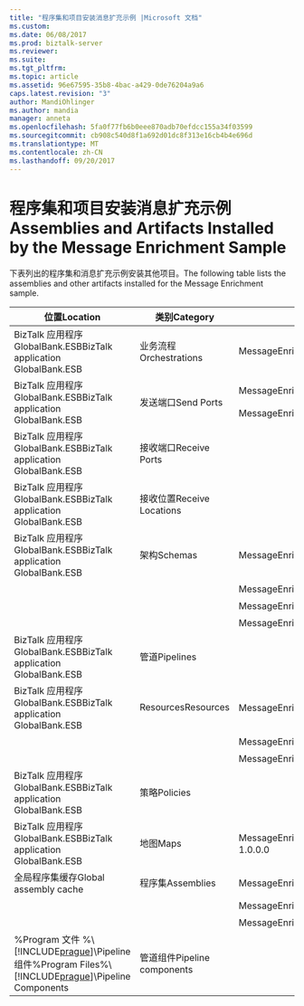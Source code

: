 ```yaml
---
title: "程序集和项目安装消息扩充示例 |Microsoft 文档"
ms.custom: 
ms.date: 06/08/2017
ms.prod: biztalk-server
ms.reviewer: 
ms.suite: 
ms.tgt_pltfrm: 
ms.topic: article
ms.assetid: 96e67595-35b8-4bac-a429-0de76204a9a6
caps.latest.revision: "3"
author: MandiOhlinger
ms.author: mandia
manager: anneta
ms.openlocfilehash: 5fa0f77fb6b0eee870adb70efdcc155a34f03599
ms.sourcegitcommit: cb908c540d8f1a692d01dc8f313e16cb4b4e696d
ms.translationtype: MT
ms.contentlocale: zh-CN
ms.lasthandoff: 09/20/2017
---
```

# <a name="assemblies-and-artifacts-installed-by-the-message-enrichment-sample"></a><span data-ttu-id="d1aa9-102">程序集和项目安装消息扩充示例</span><span class="sxs-lookup"><span data-stu-id="d1aa9-102">Assemblies and Artifacts Installed by the Message Enrichment Sample</span></span>
<span data-ttu-id="d1aa9-103">下表列出的程序集和消息扩充示例安装其他项目。</span><span class="sxs-lookup"><span data-stu-id="d1aa9-103">The following table lists the assemblies and other artifacts installed for the Message Enrichment sample.</span></span>  
  
|<span data-ttu-id="d1aa9-104">位置</span><span class="sxs-lookup"><span data-stu-id="d1aa9-104">Location</span></span>|<span data-ttu-id="d1aa9-105">类别</span><span class="sxs-lookup"><span data-stu-id="d1aa9-105">Category</span></span>|<span data-ttu-id="d1aa9-106">名称和版本的组件</span><span class="sxs-lookup"><span data-stu-id="d1aa9-106">Name and version of the component</span></span>|  
|--------------|--------------|---------------------------------------|  
|<span data-ttu-id="d1aa9-107">BizTalk 应用程序 GlobalBank.ESB</span><span class="sxs-lookup"><span data-stu-id="d1aa9-107">BizTalk application GlobalBank.ESB</span></span>|<span data-ttu-id="d1aa9-108">业务流程</span><span class="sxs-lookup"><span data-stu-id="d1aa9-108">Orchestrations</span></span>|<span data-ttu-id="d1aa9-109">MessageEnrichment.Orchestrations.MessageEnricher</span><span class="sxs-lookup"><span data-stu-id="d1aa9-109">MessageEnrichment.Orchestrations.MessageEnricher</span></span>|  
|<span data-ttu-id="d1aa9-110">BizTalk 应用程序 GlobalBank.ESB</span><span class="sxs-lookup"><span data-stu-id="d1aa9-110">BizTalk application GlobalBank.ESB</span></span>|<span data-ttu-id="d1aa9-111">发送端口</span><span class="sxs-lookup"><span data-stu-id="d1aa9-111">Send Ports</span></span>|<span data-ttu-id="d1aa9-112">MessageEnrichment.Orchestrations_1.0.0.0_</span><span class="sxs-lookup"><span data-stu-id="d1aa9-112">MessageEnrichment.Orchestrations_1.0.0.0_</span></span><br /><br /> <span data-ttu-id="d1aa9-113">MessageEnrichment.Orchestrations.MessageEnricher_RoutingPort_d98186f1038d4721</span><span class="sxs-lookup"><span data-stu-id="d1aa9-113">MessageEnrichment.Orchestrations.MessageEnricher_RoutingPort_d98186f1038d4721</span></span>|  
|<span data-ttu-id="d1aa9-114">BizTalk 应用程序 GlobalBank.ESB</span><span class="sxs-lookup"><span data-stu-id="d1aa9-114">BizTalk application GlobalBank.ESB</span></span>|<span data-ttu-id="d1aa9-115">接收端口</span><span class="sxs-lookup"><span data-stu-id="d1aa9-115">Receive Ports</span></span>||  
|<span data-ttu-id="d1aa9-116">BizTalk 应用程序 GlobalBank.ESB</span><span class="sxs-lookup"><span data-stu-id="d1aa9-116">BizTalk application GlobalBank.ESB</span></span>|<span data-ttu-id="d1aa9-117">接收位置</span><span class="sxs-lookup"><span data-stu-id="d1aa9-117">Receive Locations</span></span>||  
|<span data-ttu-id="d1aa9-118">BizTalk 应用程序 GlobalBank.ESB</span><span class="sxs-lookup"><span data-stu-id="d1aa9-118">BizTalk application GlobalBank.ESB</span></span>|<span data-ttu-id="d1aa9-119">架构</span><span class="sxs-lookup"><span data-stu-id="d1aa9-119">Schemas</span></span>|<span data-ttu-id="d1aa9-120">MessageEnrichment.Schema.ProcedureResultSet_dbo_GetOrderDetails 版本 1.0.0.0</span><span class="sxs-lookup"><span data-stu-id="d1aa9-120">MessageEnrichment.Schema.ProcedureResultSet_dbo_GetOrderDetails Version 1.0.0.0</span></span>|  
|||<span data-ttu-id="d1aa9-121">MessageEnrichment.Schema.OrderDoc 版本 1.0.0.0</span><span class="sxs-lookup"><span data-stu-id="d1aa9-121">MessageEnrichment.Schema.OrderDoc Version 1.0.0.0</span></span>|  
|||<span data-ttu-id="d1aa9-122">MessageEnrichment.Schema.InventoryOrder 版本 1.0.0.0</span><span class="sxs-lookup"><span data-stu-id="d1aa9-122">MessageEnrichment.Schema.InventoryOrder Version 1.0.0.0</span></span>|  
|||<span data-ttu-id="d1aa9-123">MessageEnrichment.Schema.TypedProcedure_dbo 版本 1.0.0.0</span><span class="sxs-lookup"><span data-stu-id="d1aa9-123">MessageEnrichment.Schema.TypedProcedure_dbo Version 1.0.0.0</span></span>|  
|<span data-ttu-id="d1aa9-124">BizTalk 应用程序 GlobalBank.ESB</span><span class="sxs-lookup"><span data-stu-id="d1aa9-124">BizTalk application GlobalBank.ESB</span></span>|<span data-ttu-id="d1aa9-125">管道</span><span class="sxs-lookup"><span data-stu-id="d1aa9-125">Pipelines</span></span>||  
|<span data-ttu-id="d1aa9-126">BizTalk 应用程序 GlobalBank.ESB</span><span class="sxs-lookup"><span data-stu-id="d1aa9-126">BizTalk application GlobalBank.ESB</span></span>|<span data-ttu-id="d1aa9-127">Resources</span><span class="sxs-lookup"><span data-stu-id="d1aa9-127">Resources</span></span>|<span data-ttu-id="d1aa9-128">MessageEnrichment.Transforms 版本 1.0.0.0</span><span class="sxs-lookup"><span data-stu-id="d1aa9-128">MessageEnrichment.Transforms Version 1.0.0.0</span></span>|  
|||<span data-ttu-id="d1aa9-129">MessageEnrichment.Orchestrations 版本 1.0.0.0</span><span class="sxs-lookup"><span data-stu-id="d1aa9-129">MessageEnrichment.Orchestrations Version 1.0.0.0</span></span>|  
|||<span data-ttu-id="d1aa9-130">MessageEnrichment.Schema 版本 1.0.0.0</span><span class="sxs-lookup"><span data-stu-id="d1aa9-130">MessageEnrichment.Schema Version 1.0.0.0</span></span>|  
|<span data-ttu-id="d1aa9-131">BizTalk 应用程序 GlobalBank.ESB</span><span class="sxs-lookup"><span data-stu-id="d1aa9-131">BizTalk application GlobalBank.ESB</span></span>|<span data-ttu-id="d1aa9-132">策略</span><span class="sxs-lookup"><span data-stu-id="d1aa9-132">Policies</span></span>||  
|<span data-ttu-id="d1aa9-133">BizTalk 应用程序 GlobalBank.ESB</span><span class="sxs-lookup"><span data-stu-id="d1aa9-133">BizTalk application GlobalBank.ESB</span></span>|<span data-ttu-id="d1aa9-134">地图</span><span class="sxs-lookup"><span data-stu-id="d1aa9-134">Maps</span></span>|<span data-ttu-id="d1aa9-135">MessageEnrichment.Transforms.NAOrderDocToGetOrderDetailsRequestMap 版本 1.0.0.0</span><span class="sxs-lookup"><span data-stu-id="d1aa9-135">MessageEnrichment.Transforms.NAOrderDocToGetOrderDetailsRequestMap Version 1.0.0.0</span></span>|  
|<span data-ttu-id="d1aa9-136">全局程序集缓存</span><span class="sxs-lookup"><span data-stu-id="d1aa9-136">Global assembly cache</span></span>|<span data-ttu-id="d1aa9-137">程序集</span><span class="sxs-lookup"><span data-stu-id="d1aa9-137">Assemblies</span></span>|<span data-ttu-id="d1aa9-138">MessageEnrichment.Transforms 版本 1.0.0.0</span><span class="sxs-lookup"><span data-stu-id="d1aa9-138">MessageEnrichment.Transforms Version 1.0.0.0</span></span>|  
|||<span data-ttu-id="d1aa9-139">MessageEnrichment.Orchestrations 版本 1.0.0.0</span><span class="sxs-lookup"><span data-stu-id="d1aa9-139">MessageEnrichment.Orchestrations Version 1.0.0.0</span></span>|  
|||<span data-ttu-id="d1aa9-140">MessageEnrichment.Schema 版本 1.0.0.0</span><span class="sxs-lookup"><span data-stu-id="d1aa9-140">MessageEnrichment.Schema Version 1.0.0.0</span></span>|  
|<span data-ttu-id="d1aa9-141">%Program 文件 %\\[!INCLUDE[prague](../includes/prague-md.md)]\Pipeline 组件</span><span class="sxs-lookup"><span data-stu-id="d1aa9-141">%Program Files%\\[!INCLUDE[prague](../includes/prague-md.md)]\Pipeline Components</span></span>|<span data-ttu-id="d1aa9-142">管道组件</span><span class="sxs-lookup"><span data-stu-id="d1aa9-142">Pipeline components</span></span>||